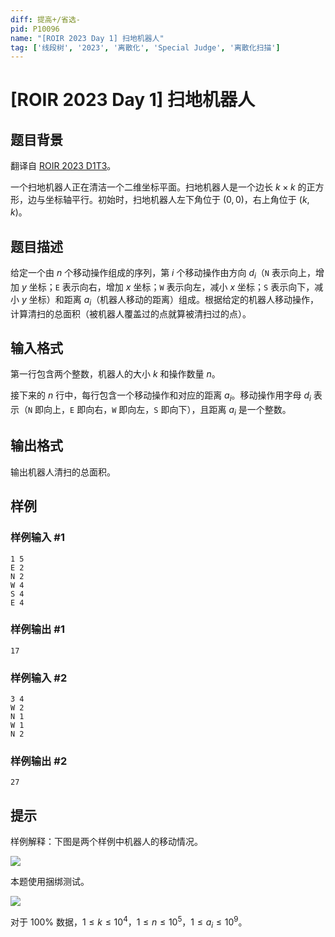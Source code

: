 ```yaml
---
diff: 提高+/省选-
pid: P10096
name: "[ROIR 2023 Day 1] 扫地机器人"
tag: ['线段树', '2023', '离散化', 'Special Judge', '离散化扫描']
---
```

# [ROIR 2023 Day 1] 扫地机器人
## 题目背景

翻译自 [ROIR 2023 D1T3](https://neerc.ifmo.ru/school/archive/2022-2023/ru-olymp-regional-2023-day1.pdf)。

一个扫地机器人正在清洁一个二维坐标平面。扫地机器人是一个边长 $k\times k$ 的正方形，边与坐标轴平行。初始时，扫地机器人左下角位于 $(0,0)$，右上角位于 $(k,k)$。
## 题目描述

给定一个由 $n$ 个移动操作组成的序列，第 $i$ 个移动操作由方向 $d_i$（`N` 表示向上，增加 $y$ 坐标；`E` 表示向右，增加 $x$ 坐标；`W` 表示向左，减小 $x$ 坐标；`S` 表示向下，减小 $y$ 坐标）和距离 $a_i$（机器人移动的距离）组成。根据给定的机器人移动操作，计算清扫的总面积（被机器人覆盖过的点就算被清扫过的点）。
## 输入格式

第一行包含两个整数，机器人的大小 $k$ 和操作数量 $n$。

接下来的 $n$ 行中，每行包含一个移动操作和对应的距离 $a_i$。移动操作用字母 $d_i$ 表示（`N` 即向上，`E` 即向右，`W` 即向左，`S` 即向下），且距离 $a_i$ 是一个整数。
## 输出格式

输出机器人清扫的总面积。
## 样例

### 样例输入 #1
```
1 5
E 2
N 2
W 4
S 4
E 4
```
### 样例输出 #1
```
17
```
### 样例输入 #2
```
3 4
W 2
N 1
W 1
N 2
```
### 样例输出 #2
```
27
```
## 提示

样例解释：下图是两个样例中机器人的移动情况。

![](https://cdn.luogu.com.cn/upload/image_hosting/v8w6xnzb.png)

本题使用捆绑测试。

![](https://cdn.luogu.com.cn/upload/image_hosting/wwg2fmu1.png)

对于 $100\%$ 数据，$1 \le k \le 10^4$，$1 \le n \le 10^5$，$1 \le a_i \le 10^9$。
